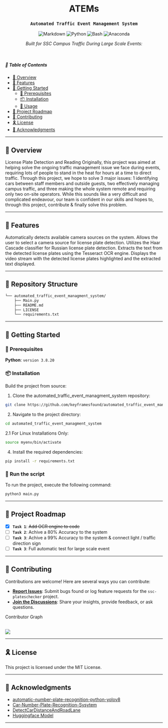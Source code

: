 
<p align="center">
    <h1 align="center">ATEMs</h1>
</p>
<p align="center">
    <h3 align="center"><code>Automated Traffic Event Management System</code></h3>
  <p align="center">
   <img src="https://img.shields.io/badge/Markdown-000000.svg?style=for-the-badge&logo=Markdown&logoColor=white" alt="Markdown" />
   <img src="https://img.shields.io/badge/Python-3776AB.svg?style=for-the-badge&logo=Python&logoColor=white" alt="Python" />
   <img src="https://img.shields.io/badge/GNU%20Bash-4EAA25.svg?style=for-the-badge&logo=GNU-Bash&logoColor=white" alt="Bash" />
   <img src="https://img.shields.io/badge/Anaconda-44A833.svg?style=for-the-badge&logo=Anaconda&logoColor=white" alt="Anaconda" />
 </p>
<p align="center">
		<em>Built for SSC Campus Traffic During Large Scale Events:</em>
</p>

<br>

##### 🔗 Table of Contents

- [📍 Overview](#-overview)
- [👾 Features](#-features)
- [🚀 Getting Started](#-getting-started)
    - [🔖 Prerequisites](#-prerequisites)
    - [📦 Installation](#-installation)
    - [🤖 Usage](#-usage)
- [📌 Project Roadmap](#-project-roadmap)
- [🤝 Contributing](#-contributing)
- [🎗 License](#-license)
- [🙌 Acknowledgments](#-acknowledgments)

---

## 📍 Overview

License Plate Detection and Reading
Originally, this project was aimed at helping solve the ongoing traffic management issue we face during events, requiring lots of people to stand in the heat for hours at a time to direct traffic. Through this project, we hope to solve 3 major issues: 1 identifying cars between staff members and outside guests, two effectively managing campus traffic, and three making the whole system remote and requiring only two on-site operators. While this sounds like a very difficult and complicated endeavour, our team is confident in our skills and hopes to, through this project, contribute & finally solve this problem.

---

## 👾 Features

Automatically detects available camera sources on the system.
Allows the user to select a camera source for license plate detection.
Utilizes the Haar Cascade classifier for Russian license plate detection.
Extracts the text from the detected license plates using the Tesseract OCR engine.
Displays the video stream with the detected license plates highlighted and the extracted text displayed.

---

## 📂 Repository Structure

```sh
└── automated_traffic_event_managment_system/
    ├── Main.py
    ├── README.md
    ├── LICENSE
    └── requirements.txt

```


---

## 🚀 Getting Started

### 🔖 Prerequisites

**Python**: `version 3.8.20`

### 📦 Installation

Build the project from source:

1. Clone the automated_traffic_event_managment_system repository:
```sh
git clone https://github.com/keyframesfound/automated_traffic_event_managment_system
```

2. Navigate to the project directory:
```sh
cd automated_traffic_event_managment_system
```

2.1 For Linux Installations Only:
```sh
source myenv/bin/activate
```

4. Install the required dependencies:
```sh
pip install -r requirements.txt
```

### 🤖 Run the script

To run the project, execute the following command:

```sh
python3 main.py
```
---


## 📌 Project Roadmap

- [X] **`Task 1`**: <strike>Add OCR engine to code</strike>
- [ ] **`Task 2`**: Achive a 80% Accuracy to the system
- [ ] **`Task 3`**: Achive a 99% Accuracy to the system & connect light / traffic direction sign
- [ ] **`Task 3`**: Full automatic test for large scale event

---

## 🤝 Contributing

Contributions are welcome! Here are several ways you can contribute:

- **[Report Issues](https://github.com/keyframesfound/ssc-plateschecker/issues)**: Submit bugs found or log feature requests for the `ssc-plateschecker` project.
- **[Join the Discussions](https://github.com/keyframesfound/ssc-plateschecker/discussions)**: Share your insights, provide feedback, or ask questions.

<summary>Contributor Graph</summary>
<br>
<p align="left">
   <a href="https://github.com{/keyframesfound/ssc-plateschecker/}graphs/contributors">
      <img src="https://contrib.rocks/image?repo=keyframesfound/ssc-plateschecker">
   </a>
</p>
</details>

---

## 🎗 License
This project is licensed under the MIT License.

---

## 🙌 Acknowledgments

- [automatic-number-plate-recognition-python-yolov8](https://github.com/computervisioneng/automatic-number-plate-recognition-python-yolov8)
- [Car-Number-Plate-Recognition-Sysytem](https://github.com/hasaan21/Car-Number-Plate-Recognition-Sysytem/tree/master)
- [DetectCarDistanceAndRoadLane](https://github.com/ablanco1950/DetectCarDistanceAndRoadLane)
- [Huggingface Model](https://huggingface.co/keremberke/yolov5m-license-plate)
---
